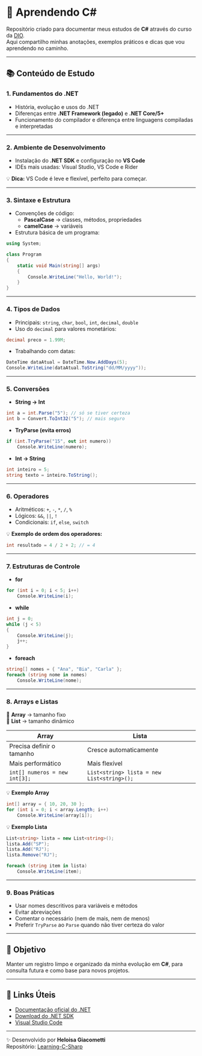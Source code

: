 # 🌸 Aprendendo C#

Repositório criado para documentar meus estudos de **C#** através do curso da [DIO](https://www.dio.me/).  
Aqui compartilho minhas anotações, exemplos práticos e dicas que vou aprendendo no caminho.

---

## 📚 Conteúdo de Estudo

### 1. Fundamentos do .NET
- História, evolução e usos do .NET  
- Diferenças entre **.NET Framework (legado)** e **.NET Core/5+**  
- Funcionamento do compilador e diferença entre linguagens compiladas e interpretadas  

---

### 2. Ambiente de Desenvolvimento
- Instalação do **.NET SDK** e configuração no **VS Code**  
- IDEs mais usadas: Visual Studio, VS Code e Rider  

💡 **Dica:** VS Code é leve e flexível, perfeito para começar.  

---

### 3. Sintaxe e Estrutura
- Convenções de código:
  - **PascalCase** → classes, métodos, propriedades  
  - **camelCase** → variáveis  
- Estrutura básica de um programa:
```csharp
using System;

class Program
{
    static void Main(string[] args)
    {
        Console.WriteLine("Hello, World!");
    }
}
```

---

### 4. Tipos de Dados
- Principais: `string`, `char`, `bool`, `int`, `decimal`, `double`  
- Uso do `decimal` para valores monetários:
```csharp
decimal preco = 1.99M;
```
- Trabalhando com datas:
```csharp
DateTime dataAtual = DateTime.Now.AddDays(5);
Console.WriteLine(dataAtual.ToString("dd/MM/yyyy"));
```

---

### 5. Conversões
- **String → Int**
```csharp
int a = int.Parse("5"); // só se tiver certeza
int b = Convert.ToInt32("5"); // mais seguro
```
- **TryParse (evita erros)**
```csharp
if (int.TryParse("15", out int numero))
    Console.WriteLine(numero);
```
- **Int → String**
```csharp
int inteiro = 5;
string texto = inteiro.ToString();
```

---

### 6. Operadores
- Aritméticos: `+`, `-`, `*`, `/`, `%`  
- Lógicos: `&&`, `||`, `!`  
- Condicionais: `if`, `else`, `switch`

💡 **Exemplo de ordem dos operadores:**
```csharp
int resultado = 4 / 2 + 2; // = 4
```

---

### 7. Estruturas de Controle
- **for**
```csharp
for (int i = 0; i < 5; i++)
    Console.WriteLine(i);
```
- **while**
```csharp
int j = 0;
while (j < 5)
{
    Console.WriteLine(j);
    j++;
}
```
- **foreach**
```csharp
string[] nomes = { "Ana", "Bia", "Carla" };
foreach (string nome in nomes)
    Console.WriteLine(nome);
```

---

### 8. Arrays e Listas
📌 **Array** → tamanho fixo  
📌 **List** → tamanho dinâmico  

| Array | Lista |
|-------|-------|
| Precisa definir o tamanho | Cresce automaticamente |
| Mais performático | Mais flexível |
| `int[] numeros = new int[3];` | `List<string> lista = new List<string>();` |

💡 **Exemplo Array**
```csharp
int[] array = { 10, 20, 30 };
for (int i = 0; i < array.Length; i++)
    Console.WriteLine(array[i]);
```

💡 **Exemplo Lista**
```csharp
List<string> lista = new List<string>();
lista.Add("SP");
lista.Add("RJ");
lista.Remove("RJ");

foreach (string item in lista)
    Console.WriteLine(item);
```

---

### 9. Boas Práticas
- Usar nomes descritivos para variáveis e métodos  
- Evitar abreviações  
- Comentar o necessário (nem de mais, nem de menos)  
- Preferir `TryParse` ao `Parse` quando não tiver certeza do valor  

---

## 🚀 Objetivo
Manter um registro limpo e organizado da minha evolução em **C#**, para consulta futura e como base para novos projetos.

---

## 🔗 Links Úteis
- [Documentação oficial do .NET](https://learn.microsoft.com/pt-br/dotnet/)  
- [Download do .NET SDK](https://dotnet.microsoft.com/en-us/download)  
- [Visual Studio Code](https://code.visualstudio.com/)  

---

✨ Desenvolvido por **Heloisa Giacometti**  
Repositório: [Learning-C-Sharp](https://github.com/heloziza/Learning-C-Sharp)
